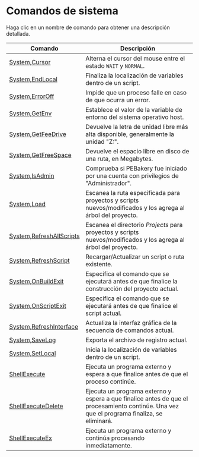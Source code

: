 # Comandos de sistema

Haga clic en un nombre de comando para obtener una descripción detallada.

| Comando | Descripción |
| --- | --- |
| [System,Cursor](./Cursor.md) | Alterna el cursor del mouse entre el estado `WAIT` y `NORMAL`. |
| [System,EndLocal](./EndLocal.md) | Finaliza la localización de variables dentro de un script. |
| [System,ErrorOff](./ErrorOff.md) | Impide que un proceso falle en caso de que ocurra un error. |
| [System,GetEnv](./GetEnv.md) | Establece el valor de la variable de entorno del sistema operativo host. |
| [System,GetFeeDrive](./GetFreeDrive.md) | Devuelve la letra de unidad libre más alta disponible, generalmente la unidad "Z:". |
| [System,GetFreeSpace](./GetFreeSpace.md) | Devuelve el espacio libre en disco de una ruta, en Megabytes. |
| [System,IsAdmin](./IsAdmin.md) | Comprueba si PEBakery fue iniciado por una cuenta con privilegios de "Administrador". |
| [System,Load](./Load.md) | Escanea la ruta especificada para proyectos y scripts nuevos/modificados y los agrega al árbol del proyecto. |
| [System,RefreshAllScripts](./RefreshAllScripts.md) | Escanea el directorio *Projects* para proyectos y scripts nuevos/modificados y los agrega al árbol del proyecto. |
| [System,RefreshScript](./RefreshScript.md) | Recargar/Actualizar un script o ruta existente. |
| [System,OnBuildExit](./OnBuildExit.md) | Especifica el comando que se ejecutará antes de que finalice la construcción del proyecto actual. |
| [System,OnScriptExit](./OnScriptExit.md) | Especifica el comando que se ejecutará antes de que finalice el script actual. |
| [System,RefreshInterface](./RefreshInterface.md) | Actualiza la interfaz gráfica de la secuencia de comandos actual. |
| [System,SaveLog](./SaveLog.md) | Exporta el archivo de registro actual. |
| [System,SetLocal](./SetLocal.md) | Inicia la localización de variables dentro de un script. |
| [ShellExecute](./ShellExecute.md) | Ejecuta un programa externo y espera a que finalice antes de que el proceso continúe. |
| [ShellExecuteDelete](./ShellExecuteDelete.md) | Ejecuta un programa externo y espera a que finalice antes de que el procesamiento continúe. Una vez que el programa finaliza, se eliminará. |
| [ShellExecuteEx](./ShellExecuteEx.md) | Ejecuta un programa externo y continúa procesando inmediatamente. |
